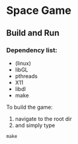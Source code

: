 # Space Game

## Build and Run
### Dependency list:
+ (linux)
+ libGL
+ pthreads
+ X11
+ libdl
+ make

To build the game:
1. navigate to the root dir
2. and simply type
```console
make
```
